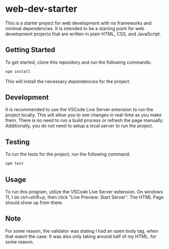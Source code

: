 # web-dev-starter

This is a starter project for web development with no frameworks and minimal
dependencies. It is intended to be a starting point for web development projects
that are written in plain HTML, CSS, and JavaScript.

## Getting Started

To get started, clone this repository and run the following commands:

```bash
npm install
```
This will install the necessary dependencies for the project.

## Development

It is recommended to use the VSCode Live Server extension to run the project
locally. This will allow you to see changes in real-time as you make them. There
is no need to run a build process or refresh the page manually. Additionally,
you do not need to setup a local server to run the project.

## Testing

To run the tests for the project, run the following command:

```bash
npm test
```

## Usage
To run this program, utilize the VSCode Live Server extension. On windows 11, I do ctrl+shift+p, then click "Live Preview: Start Server". The HTML Page should show up from there.

## Note
For some reason, the validator was stating I had an open body tag, when that wasnt the case. It was also only taking around half of my HTML, for some reason.
